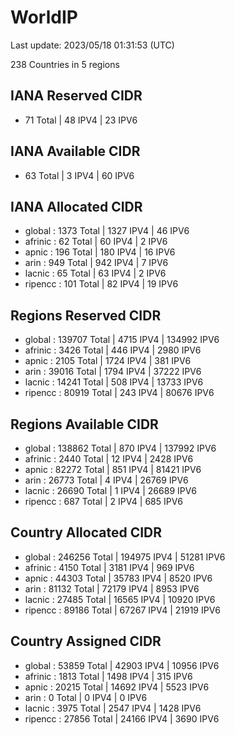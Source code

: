 # WorldIP

Last update: 2023/05/18 01:31:53 (UTC)

238 Countries in 5 regions

## IANA Reserved CIDR

- 71 Total | 48 IPV4 | 23 IPV6

## IANA Available CIDR

- 63 Total | 3 IPV4 | 60 IPV6

## IANA Allocated CIDR

- global : 1373 Total | 1327 IPV4 | 46 IPV6
- afrinic : 62 Total | 60 IPV4 | 2 IPV6
- apnic : 196 Total | 180 IPV4 | 16 IPV6
- arin : 949 Total | 942 IPV4 | 7 IPV6
- lacnic : 65 Total | 63 IPV4 | 2 IPV6
- ripencc : 101 Total | 82 IPV4 | 19 IPV6

## Regions Reserved CIDR

- global : 139707 Total | 4715 IPV4 | 134992 IPV6
- afrinic : 3426 Total | 446 IPV4 | 2980 IPV6
- apnic : 2105 Total | 1724 IPV4 | 381 IPV6
- arin : 39016 Total | 1794 IPV4 | 37222 IPV6
- lacnic : 14241 Total | 508 IPV4 | 13733 IPV6
- ripencc : 80919 Total | 243 IPV4 | 80676 IPV6

## Regions Available CIDR

- global : 138862 Total | 870 IPV4 | 137992 IPV6
- afrinic : 2440 Total | 12 IPV4 | 2428 IPV6
- apnic : 82272 Total | 851 IPV4 | 81421 IPV6
- arin : 26773 Total | 4 IPV4 | 26769 IPV6
- lacnic : 26690 Total | 1 IPV4 | 26689 IPV6
- ripencc : 687 Total | 2 IPV4 | 685 IPV6

## Country Allocated CIDR

- global : 246256 Total | 194975 IPV4 | 51281 IPV6
- afrinic : 4150 Total | 3181 IPV4 | 969 IPV6
- apnic : 44303 Total | 35783 IPV4 | 8520 IPV6
- arin : 81132 Total | 72179 IPV4 | 8953 IPV6
- lacnic : 27485 Total | 16565 IPV4 | 10920 IPV6
- ripencc : 89186 Total | 67267 IPV4 | 21919 IPV6

## Country Assigned CIDR

- global : 53859 Total | 42903 IPV4 | 10956 IPV6
- afrinic : 1813 Total | 1498 IPV4 | 315 IPV6
- apnic : 20215 Total | 14692 IPV4 | 5523 IPV6
- arin : 0 Total | 0 IPV4 | 0 IPV6
- lacnic : 3975 Total | 2547 IPV4 | 1428 IPV6
- ripencc : 27856 Total | 24166 IPV4 | 3690 IPV6
